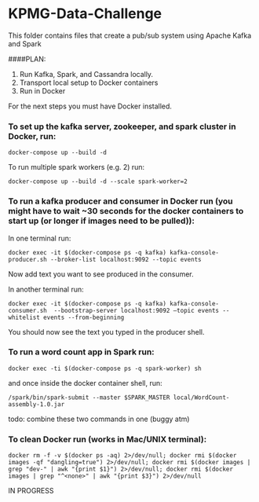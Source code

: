 # KPMG-Data-Challenge

This folder contains files that create a pub/sub system using Apache Kafka and Spark

####PLAN:
1. Run Kafka, Spark, and Cassandra locally.
2. Transport local setup to Docker containers
3. Run in Docker

For the next steps you must have Docker installed.

### To set up the kafka server, zookeeper, and spark cluster in Docker, run:

```docker-compose up --build -d```

To run multiple spark workers (e.g. 2) run:

```docker-compose up --build -d --scale spark-worker=2```

### To run a kafka producer and consumer in Docker run (you might have to wait ~30 seconds for the docker containers to start up (or longer if images need to be pulled)):

In one terminal run:

```docker exec -it $(docker-compose ps -q kafka) kafka-console-producer.sh --broker-list localhost:9092 --topic events```

Now add text you want to see produced in the consumer.

In another terminal run:

```docker exec -it $(docker-compose ps -q kafka) kafka-console-consumer.sh  --bootstrap-server localhost:9092 —topic events --whitelist events --from-beginning```

You should now see the text you typed in the producer shell.

### To run a word count app in Spark run:

```docker exec -ti $(docker-compose ps -q spark-worker) sh```

and once inside the docker container shell, run:

```/spark/bin/spark-submit --master $SPARK_MASTER local/WordCount-assembly-1.0.jar```

todo: combine these two commands in one (buggy atm)

### To clean Docker run (works in Mac/UNIX terminal):

```docker rm -f -v $(docker ps -aq) 2>/dev/null; docker rmi $(docker images -qf "dangling=true") 2>/dev/null; docker rmi $(docker images | grep "dev-" | awk "{print $1}") 2>/dev/null; docker rmi $(docker images | grep "^<none>" | awk "{print $3}") 2>/dev/null```

IN PROGRESS